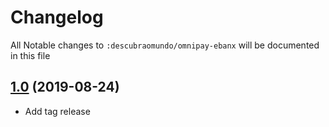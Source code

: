 # Changelog

All Notable changes to `:descubraomundo/omnipay-ebanx` will be documented in this file

## [1.0](https://github.com/descubraomundo/omnipay-ebanx/releases/tag/v1.0) (2019-08-24)
- Add tag release
